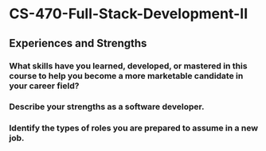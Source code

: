 # CS-470-Full-Stack-Development-II
## Experiences and Strengths
### What skills have you learned, developed, or mastered in this course to help you become a more marketable candidate in your career field?
### Describe your strengths as a software developer.
### Identify the types of roles you are prepared to assume in a new job.
